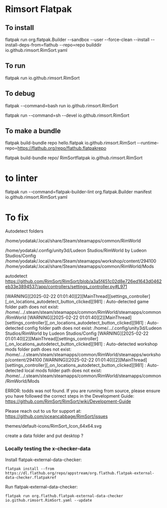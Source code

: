 # Rimsort Flatpak

## To install
flatpak run org.flatpak.Builder --sandbox --user --force-clean --install --install-deps-from=flathub  --repo=repo builddir io.github.rimsort.RimSort.yaml

## To run
flatpak run io.github.rimsort.RimSort

## To debug

flatpak --command=bash run io.github.rimsort.RimSort

flatpak run --command=sh --devel io.github.rimsort.RimSort


## To make a bundle

flatpak build-bundle repo hello.flatpak io.github.rimsort.RimSort --runtime-repo=https://flathub.org/repo/flathub.flatpakrepo

flatpak build-bundle repo/ RimSortflatpak io.github.rimsort.RimSort

# to linter
flatpak run --command=flatpak-builder-lint org.flatpak.Builder manifest io.github.rimsort.RimSort.yaml


# To fix
Autodetect folders

/home/yodatak/.local/share/Steam/steamapps/common/RimWorld

/home/yodatak/.config/unity3d/Ludeon Studios/RimWorld by Ludeon Studios/Config
/home/yodatak/.local/share/Steam/steamapps/workshop/content/294100
/home/yodatak/.local/share/Steam/steamapps/common/RimWorld/Mods


autodetect
https://github.com/RimSort/RimSort/blob/a3a5f451c02d8e726ed1643d0462eb33e3894537/app/controllers/settings_controller.py#L971

[WARNING][2025-02-22 01:01:40][2][MainThread][settings_controller][_on_locations_autodetect_button_clicked][981] : Auto-detected game folder path does not exist: /home/.../.steam/steam/steamapps/common/RimWorld/steamapps/common/RimWorld
[WARNING][2025-02-22 01:01:40][2][MainThread][settings_controller][_on_locations_autodetect_button_clicked][981] : Auto-detected config folder path does not exist: /home/.../.config/unity3d/Ludeon Studios/RimWorld by Ludeon Studios/Config
[WARNING][2025-02-22 01:01:40][2][MainThread][settings_controller][_on_locations_autodetect_button_clicked][981] : Auto-detected workshop mods folder path does not exist: /home/.../.steam/steam/steamapps/common/RimWorld/steamapps/workshop/content/294100
[WARNING][2025-02-22 01:01:40][2][MainThread][settings_controller][_on_locations_autodetect_button_clicked][981] : Auto-detected local mods folder path does not exist: /home/.../.steam/steam/steamapps/common/RimWorld/steamapps/common/RimWorld/Mods


ERROR: todds was not found. If you are running from source, please ensure you have followed the correct steps in the Development Guide:
https://github.com/RimSort/RimSort/wiki/Development-Guide

Please reach out to us for support at: https://github.com/oceancabbage/RimSort/issues


themes/default-icons/RimSort_Icon_64x64.svg

create a data folder and put desktop ?


### Locally testing the x-checker-data

Install flatpak-external-data-checker:

`flatpak install --from https://dl.flathub.org/repo/appstream/org.flathub.flatpak-external-data-checker.flatpakref`

Run flatpak-external-data-checker:

`flatpak run org.flathub.flatpak-external-data-checker io.github.rimsort.RimSort.yaml --update`

